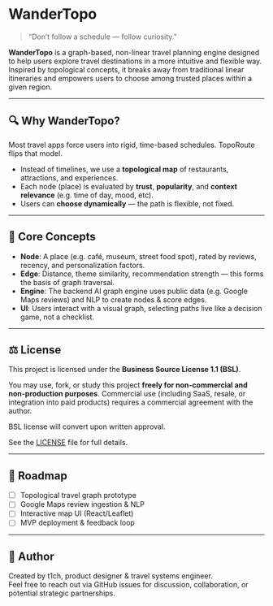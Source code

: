 # WanderTopo

> “Don’t follow a schedule — follow curiosity.”

**WanderTopo** is a graph-based, non-linear travel planning engine designed to help users explore travel destinations in a more intuitive and flexible way. Inspired by topological concepts, it breaks away from traditional linear itineraries and empowers users to choose among trusted places within a given region.

---

## 🔍 Why WanderTopo?

Most travel apps force users into rigid, time-based schedules. TopoRoute flips that model.

- Instead of timelines, we use a **topological map** of restaurants, attractions, and experiences.
- Each node (place) is evaluated by **trust**, **popularity**, and **context relevance** (e.g. time of day, mood, etc).
- Users can **choose dynamically** — the path is flexible, not fixed.

---

## 📐 Core Concepts

- **Node**: A place (e.g. café, museum, street food spot), rated by reviews, recency, and personalization factors.
- **Edge**: Distance, theme similarity, recommendation strength — this forms the basis of graph traversal.
- **Engine**: The backend AI graph engine uses public data (e.g. Google Maps reviews) and NLP to create nodes & score edges.
- **UI**: Users interact with a visual graph, selecting paths live like a decision game, not a checklist.

---

## ⚖️ License

This project is licensed under the **Business Source License 1.1 (BSL)**.

You may use, fork, or study this project **freely for non-commercial and non-production purposes**. Commercial use (including SaaS, resale, or integration into paid products) requires a commercial agreement with the author.

BSL license will convert upon written approval.

See the [LICENSE](./LICENSE) file for full details.

---

## 📌 Roadmap

- [ ] Topological travel graph prototype
- [ ] Google Maps review ingestion & NLP
- [ ] Interactive map UI (React/Leaflet)
- [ ] MVP deployment & feedback loop

---

## 🙋 Author

Created by t1ch, product designer & travel systems engineer.  
Feel free to reach out via GitHub issues for discussion, collaboration, or potential strategic partnerships.

